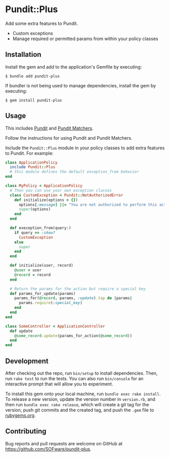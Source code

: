 # Pundit::Plus

Add some extra features to Pundit.

- Custom exceptions
- Manage required or permitted params from within your policy classes

## Installation

Install the gem and add to the application's Gemfile by executing:

    $ bundle add pundit-plus

If bundler is not being used to manage dependencies, install the gem by executing:

    $ gem install pundit-plus

## Usage

This includes [Pundit](https://github.com/varvet/pundit) and [Pundit Matchers](https://github.com/pundit-community/pundit-matchers).

Follow the instructions for using Pundit and Pundit Matchers.

Include the `Pundit::Plus` module in your policy classes to add extra features to Pundit. For example:

```ruby
class ApplicationPolicy
  include Pundit::Plus
  # this module defines the default exception_from behavior
end

class MyPolicy < ApplicationPolicy
  # Then you can use your own exception classes
  class CustomException < Pundit::NotAuthorizedError
    def initialize(options = {})
      options[:message] ||= "You are not authorized to perform this action."
      super(options)
    end
  end

  def exeception_from(query:)
    if query == :show?
      CustomException
    else
      super
    end
  end

  def initialize(user, record)
    @user = user
    @record = record
  end

  # Return the params for the action but require a special key
  def params_for_update(params)
    params_for(@record, params, :update).tap do |params|
      params.require(:special_key)
    end
  end
end

class SomeController < ApplicationController
  def update
    @some_record.update(params_for_action(@some_record))
  end
end
```

## Development

After checking out the repo, run `bin/setup` to install dependencies. Then, run `rake test` to run the tests. You can also run `bin/console` for an interactive prompt that will allow you to experiment.

To install this gem onto your local machine, run `bundle exec rake install`. To release a new version, update the version number in `version.rb`, and then run `bundle exec rake release`, which will create a git tag for the version, push git commits and the created tag, and push the `.gem` file to [rubygems.org](https://rubygems.org).

## Contributing

Bug reports and pull requests are welcome on GitHub at https://github.com/SOFware/pundit-plus.

